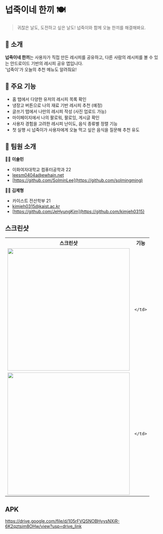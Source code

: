 # 넙죽이네 한끼 🍽️

> 귀찮은 날도, 도전하고 싶은 날도! 넙죽이와 함께 오늘 한끼를 해결해봐요.

## 📱 소개

**넙죽이네 한끼**는 사용자가 직접 만든 레시피를 공유하고, 다른 사람의 레시피를 볼 수 있는 안드로이드 기반의 레시피 공유 앱입니다.  
'넙죽이'가 오늘의 추천 메뉴도 알려줘요!

## 🔑 주요 기능

- 홈 탭에서 다양한 유저의 레시피 목록 확인
- 냉장고 버튼으로 나의 재료 기반 레시피 추천 (예정)
- 글쓰기 탭에서 나만의 레시피 작성 (사진 업로드 가능)
- 마이페이지에서 나의 팔로워, 팔로잉, 게시글 확인
- 사용자 경험을 고려한 레시피 난이도, 음식 종류별 정렬 기능
- 첫 실행 시 넙죽이가 사용자에게 오늘 먹고 싶은 음식을 질문해 추천 유도

## 🤝 팀원 소개

👩‍💻 **이솔민**  
- 이화여자대학교 컴퓨터공학과 22 
- leesm0404a@ewhain.net
- [https://github.com/SolminLee](https://github.com/solmingming)

👨‍💻 **김제형**  
- 카이스트 전산학부 21
- kimjeh0315@kaist.ac.kr
- [https://github.com/JeHyungKim](https://github.com/kimjeh0315)


## 스크린샷 
<table>
  <tr>
    <th>스크린샷</th>
    <th>기능</th>
  </tr>
  <tr>
    <td>
      <img src="이미지1_URL" width="400"/>
    </td>
    <td>
      
    </td>
  </tr>
  <tr>
    <td>
      <img src="이미지2_URL" width="400"/>
    </td>
    <td>
      
    </td>
  </tr>
</table>


## APK
https://drive.google.com/file/d/105rFVQSNOBHyysNXiR-6K2qztsim8OHw/view?usp=drive_link
